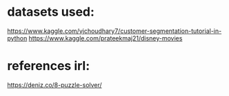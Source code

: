 # datasets used:
https://www.kaggle.com/vjchoudhary7/customer-segmentation-tutorial-in-python
https://www.kaggle.com/prateekmaj21/disney-movies

# references irl:
https://deniz.co/8-puzzle-solver/
